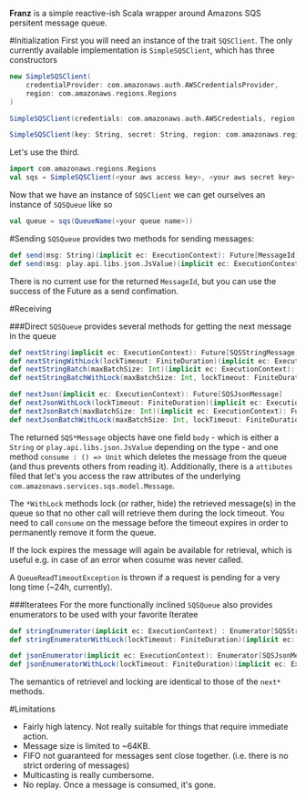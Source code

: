 __Franz__ is a simple reactive-ish Scala wrapper around Amazons SQS persitent message queue.

#Initialization
First you will need an instance of the trait ```SQSClient```. The only currently available implementation is ```SimpleSQSClient```, which has three constructors

```scala
new SimpleSQSClient(
	credentialProvider: com.amazonaws.auth.AWSCredentialsProvider, 
	region: com.amazonaws.regions.Regions
)

SimpleSQSClient(credentials: com.amazonaws.auth.AWSCredentials, region: com.amazonaws.regions.Regions)

SimpleSQSClient(key: String, secret: String, region: com.amazonaws.regions.Regions)
```

Let's use the third.

```scala
import com.amazonaws.regions.Regions
val sqs = SimpleSQSClient(<your aws access key>, <your aws secret key>, Regions.US_WEST_1)
```

Now that we have an instance of ```SQSClient``` we can get ourselves an instance of ```SQSQueue``` like so

```scala
val queue = sqs(QueueName(<your queue name>))
```


#Sending
```SQSQueue``` provides two methods for sending messages:

```scala
def send(msg: String)(implicit ec: ExecutionContext): Future[MessageId]
def send(msg: play.api.libs.json.JsValue)(implicit ec: ExecutionContext): Future[MessageId]
```

There is no current use for the returned ```MessageId```, but you can use the success of the Future as a send confimation.


#Receiving

###Direct
```SQSQueue``` provides several methods for getting the next message in the queue

```scala
def nextString(implicit ec: ExecutionContext): Future[SQSStringMessage]
def nextStringWithLock(lockTimeout: FiniteDuration)(implicit ec: ExecutionContext): Future[SQSStringMessage]
def nextStringBatch(maxBatchSize: Int)(implicit ec: ExecutionContext): Future[Seq[SQSStringMessage]]
def nextStringBatchWithLock(maxBatchSize: Int, lockTimeout: FiniteDuration)(implicit ec: ExecutionContext): Future[Seq[SQSStringMessage]]

def nextJson(implicit ec: ExecutionContext): Future[SQSJsonMessage]
def nextJsonWithLock(lockTimeout: FiniteDuration)(implicit ec: ExecutionContext): Future[SQSJsonMessage]
def nextJsonBatch(maxBatchSize: Int)(implicit ec: ExecutionContext): Future[Seq[SQSJsonMessage]]
def nextJsonBatchWithLock(maxBatchSize: Int, lockTimeout: FiniteDuration)(implicit ec: ExecutionContext): Future[Seq[SQSJsonMessage]]
```

The returned ```SQS*Message``` objects have one field ```body```  - which is either a ```String``` or ```play.api.libs.json.JsValue``` depending on the type - and one method ```consume : () => Unit``` which deletes the message from the queue (and thus prevents others from reading it).
Additionally, there is a ```attibutes``` filed that let's you access the raw attributes of the underlying ```com.amazonaws.services.sqs.model.Message```.
 
The ```*WithLock``` methods lock (or rather, hide) the retrieved message(s) in the queue so that no other call will retrieve them during the lock timeout. You need to call ```consume``` on the message before the timeout expires in order to permanently remove it form the queue.

If the lock expires the message will again be available for retrieval, which is useful e.g. in case of an error when cosume was never called.


A ```QueueReadTimeoutException``` is thrown if a request is pending for a very long time (~24h, currently).

###Iteratees
For the more functionally inclined ```SQSQueue``` also provides enumerators to be used with your favorite Iteratee
```scala
def stringEnumerator(implicit ec: ExecutionContext) : Enumerator[SQSStringMessage]
def stringEnumeratorWithLock(lockTimeout: FiniteDuration)(implicit ec: ExecutionContext): Enumerator[SQSStringMessage]

def jsonEnumerator(implicit ec: ExecutionContext): Enumerator[SQSJsonMessage]
def jsonEnumeratorWithLock(lockTimeout: FiniteDuration)(implicit ec: ExecutionContext): Enumerator[SQSJsonMessage]
```

The semantics of retrievel and locking are identical to those of the ```next*``` methods.


#Limitations

- Fairly high latency. Not really suitable for things that require immediate action.
- Message size is limited to ~64KB.
- FIFO not guaranteed for messages sent close together. (i.e. there is no strict ordering of messages)
- Multicasting is really cumbersome.
- No replay. Once a message is consumed, it's gone.
